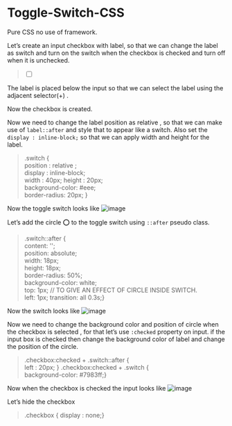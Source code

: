 # Toggle-Switch-CSS
Pure CSS no use of framework.

Let’s create an input checkbox with label, so that we can change the label as switch and turn on the switch when the checkbox is checked and turn off when it is unchecked.

> <input type="checkbox" id="toggle" class="checkbox" />
> <label for="toggle" class="switch"></label>

The label is placed below the input so that we can select the label using the adjacent selector(+) .

Now the checkbox is created.

Now we need to change the label position as relative , so that we can make use of `label::after` and style that to appear like a switch. Also set the `display : inline-block;` so that we can apply width and height for the label.

> .switch {    
> position : relative ;   
> display : inline-block;   
> width : 40px;
> height : 20px;   
> background-color: #eee;   
> border-radius: 20px; }

Now the toggle switch looks like
![image](https://miro.medium.com/max/152/1*pGtWie1IeILVCikQpVrc9Q.png)

Let’s add the circle ⭕️ to the toggle switch using `::after` pseudo class.

>  .switch::after {  
>  content: '';  
>  position: absolute;  
>  width: 18px;  
>  height: 18px;  
>  border-radius: 50%;  
>  background-color: white;  
>  top: 1px; // TO GIVE AN EFFECT OF CIRCLE INSIDE SWITCH.  
>  left: 1px;  transition: all 0.3s;}

Now the switch looks like
![image](https://miro.medium.com/max/152/1*93KYoh3icaZpR-LV4IL6mw.png)

Now we need to change the background color and position of circle when the checkbox is selected , for that let’s use `:checked` property on input. if the input box is checked then change the background color of label and change the position of the circle.

> .checkbox:checked + .switch::after {  
> left : 20px; }
> .checkbox:checked + .switch {  
> background-color: #7983ff;}

Now when the checkbox is checked the input looks like
![image](https://miro.medium.com/max/152/1*5Qt_bSkxGd1uDOFjjs4bPQ.png)

Let’s hide the checkbox

> .checkbox { 
> display : none;}
